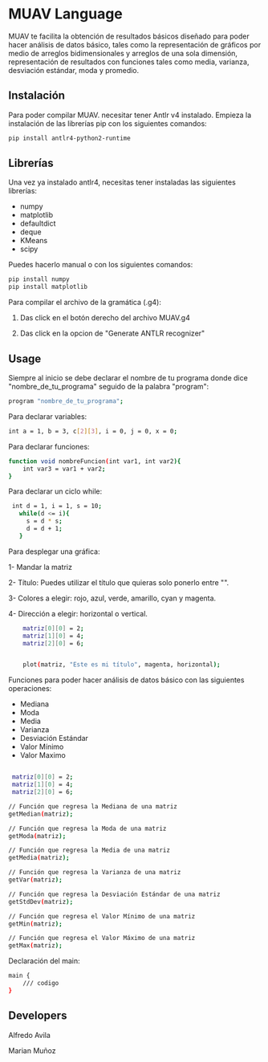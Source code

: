 # MUAV Language

MUAV te facilita la obtención de resultados básicos diseñado para poder hacer análisis de datos básico, tales como la representación de gráficos por medio de arreglos bidimensionales y arreglos de una sola dimensión, representación de resultados con funciones tales como media, varianza, desviación estándar, moda y promedio.

## Instalación

Para poder compilar MUAV. necesitar tener Antlr v4 instalado.
Empieza la instalación de las librerías pip con los siguientes comandos:

```bash
pip install antlr4-python2-runtime
```
## Librerías
Una vez ya instalado antlr4, necesitas tener instaladas las siguientes librerías:

 * numpy
 * matplotlib
* defaultdict
* deque
* KMeans
* scipy


Puedes hacerlo manual o con los siguientes comandos:

```bash
pip install numpy
pip install matplotlib

```


Para compilar el archivo de la gramática (.g4):

1. Das click en el botón derecho del archivo MUAV.g4

2. Das click en la opcion de "Generate ANTLR recognizer"



## Usage

Siempre al inicio se debe declarar el nombre de tu programa donde dice "nombre_de_tu_programa" seguido de la palabra "program":
```bash
program "nombre_de_tu_programa";
```

Para declarar variables:
```bash
int a = 1, b = 3, c[2][3], i = 0, j = 0, x = 0;
```

Para declarar funciones:
```bash
function void nombreFuncion(int var1, int var2){
    int var3 = var1 + var2;
}
```

Para declarar un ciclo while:
```bash
 int d = 1, i = 1, s = 10;
   while(d <= i){
     s = d * s;
     d = d + 1;
   }
```

Para desplegar una gráfica:

1- Mandar la matriz

2- Título: Puedes utilizar el título que quieras solo ponerlo entre "".

3- Colores a elegir: rojo, azul, verde, amarillo, cyan y magenta.

4- Dirección a elegir: horizontal o vertical.


```bash
    matriz[0][0] = 2;
    matriz[1][0] = 4;
    matriz[2][0] = 6;


    plot(matriz, "Este es mi título", magenta, horizontal);
```

Funciones para poder hacer análisis de datos básico con las siguientes operaciones:
* Mediana
* Moda
* Media
* Varianza
* Desviación Estándar
* Valor Mínimo
* Valor Maximo

```bash

 matriz[0][0] = 2;
 matriz[1][0] = 4;
 matriz[2][0] = 6;

// Función que regresa la Mediana de una matriz
getMedian(matriz); 

// Función que regresa la Moda de una matriz
getModa(matriz);

// Función que regresa la Media de una matriz
getMedia(matriz);

// Función que regresa la Varianza de una matriz
getVar(matriz);

// Función que regresa la Desviación Estándar de una matriz
getStdDev(matriz);

// Función que regresa el Valor Mínimo de una matriz
getMin(matriz);

// Función que regresa el Valor Máximo de una matriz
getMax(matriz);

```

Declaración del main:
```bash
main {
    /// codigo
}
```



## Developers
Alfredo Avila

Marian Muñoz

